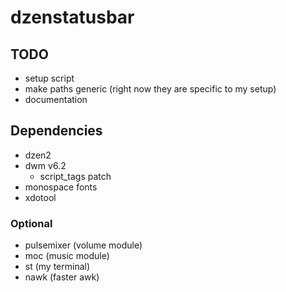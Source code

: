# dzenstatusbar

## TODO
- setup script
- make paths generic (right now they are specific to my setup)
- documentation

## Dependencies
- dzen2
- dwm v6.2
  + script\_tags patch
- monospace fonts
- xdotool
### Optional
- pulsemixer (volume module)
- moc (music module)
- st (my terminal)
- nawk (faster awk)
